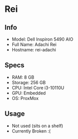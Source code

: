 # Rei
## Info
- Model: Dell Inspiron 5490 AIO
- Full Name: Adachi Rei
- Hostname: rei-adachi

## Specs
- RAM: 8 GB
- Storage: 256 GB
- CPU: Intel Core i3-10110U
- GPU: Embedded
- OS: ProxMox

## Usage
- Not used (sits on a shelf)
- Currently Broken :(